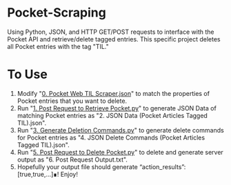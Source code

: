 
# Pocket-Scraping
Using Python, JSON, and HTTP GET/POST requests to interface with the Pocket API and retrieve/delete tagged entries.
This specific project deletes all Pocket entries with the tag "TIL."

# To Use

 1. Modify "[0. Pocket Web TIL Scraper.json](https://github.com/bmw02002turbo/Pocket-Scraping/blob/master/0.%20Pocket%20Web%20TIL%20Scraper.json)" to match the properties of Pocket entries that you want to delete.
 2. Run "[1. Post Request to Retrieve Pocket.py](https://github.com/bmw02002turbo/Pocket-Scraping/blob/master/1.%20Post%20Request%20to%20Retrieve%20Pocket.py)" to generate JSON Data of matching Pocket entries as "2. JSON Data (Pocket Articles Tagged TIL).json".
 3. Run "[3. Generate Deletion Commands.py](https://github.com/bmw02002turbo/Pocket-Scraping/blob/master/3.%20Generate%20Deletion%20Commands.py)" to generate delete commands for  Pocket entries as "4. JSON Delete Commands (Pocket Articles Tagged TIL).json".
 4. Run "[5. Post Request to Delete Pocket.py](https://github.com/bmw02002turbo/Pocket-Scraping/blob/master/5.%20Post%20Request%20to%20Delete%20Pocket.py)" to delete and generate server output as "6. Post Request Output.txt".
 5. Hopefully your output file should generate “action_results”:[true,true,…]∎! Enjoy!
